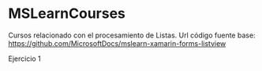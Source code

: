 # MSLearnCourses

Cursos relacionado con el procesamiento de Listas. Url código fuente base: https://github.com/MicrosoftDocs/mslearn-xamarin-forms-listview

Ejercicio 1

